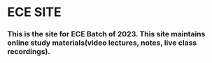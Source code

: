 # ECE SITE
### This is the site for ECE Batch of 2023. This site maintains online study materials(video lectures, notes, live class recordings).